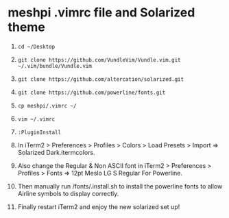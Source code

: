 # meshpi .vimrc file and Solarized theme

1. `cd ~/Desktop`
1. `git clone https://github.com/VundleVim/Vundle.vim.git ~/.vim/bundle/Vundle.vim`
2. `git clone https://github.com/altercation/solarized.git` 
3. `git clone https://github.com/powerline/fonts.git` 
4. `cp meshpi/.vimrc ~/`
5. `vim ~/.vimrc`
6. `:PluginInstall`

7. In iTerm2 > Preferences > Profiles > Colors > Load Presets > Import => Solarized Dark.itermcolors.
8. Also change the Regular & Non ASCII font in iTerm2 > Preferences > Profiles > Fonts => 12pt Meslo LG S Regular For Powerline.
9. Then manually run /fonts/.install.sh to install the powerline fonts to allow Airline symbols to display correctly.
10. Finally restart iTerm2 and enjoy the new solarized set up!
